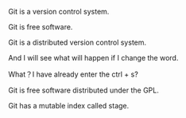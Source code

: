 Git is a version control system.

Git is free software.

Git is a distributed version control system.

And I will see what will happen if I change the word.

What？I have already enter the ctrl + s?

Git is free software distributed under the GPL.

Git has a mutable index called stage.
